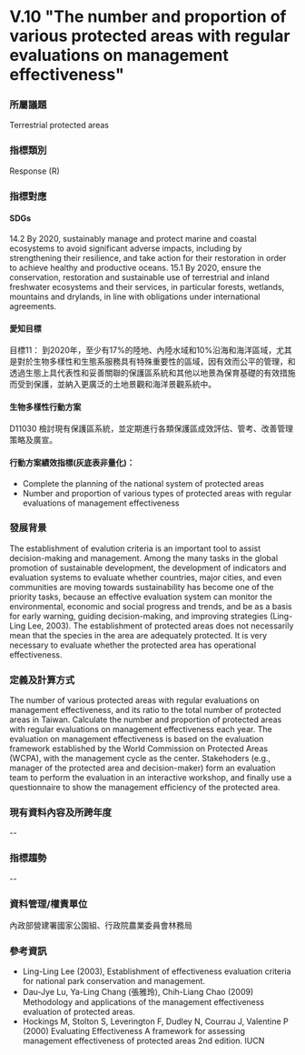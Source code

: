 # V.10 "The number and proportion of various protected areas with regular evaluations on management effectiveness"

<script type="text/javascript" src="http://cdn.mathjax.org/mathjax/latest/MathJax.js?config=TeX-AMS-MML_HTMLorMML"></script>

### 所屬議題
Terrestrial protected areas
### 指標類別
Response (R)
### 指標對應
#### SDGs
14.2 By 2020, sustainably manage and protect marine and coastal ecosystems to avoid significant adverse impacts, including by strengthening their resilience, and take action for their restoration in order to achieve healthy and productive oceans. 15.1 By 2020, ensure the conservation, restoration and sustainable use of terrestrial and inland freshwater ecosystems and their services, in particular forests, wetlands, mountains and drylands, in line with obligations under international agreements.
#### 愛知目標
目標11： 到2020年，至少有17%的陸地、內陸水域和10%沿海和海洋區域，尤其是對於生物多樣性和生態系服務具有特殊重要性的區域，因有效而公平的管理，和透過生態上具代表性和妥善關聯的保護區系統和其他以地景為保育基礎的有效措施而受到保護，並納入更廣泛的土地景觀和海洋景觀系統中。
#### 生物多樣性行動方案
D11030 檢討現有保護區系統，並定期進行各類保護區成效評估、管考、改善管理策略及廣宣。
#### 行動方案績效指標(灰底表非量化)：
* Complete the planning of the national system of protected areas
* Number and proportion of various types of protected areas with regular evaluations of management effectiveness
### 發展背景
The establishment of evalution criteria is an important tool to assist decision-making and management. Among the many tasks in the global promotion of sustainable development, the development of indicators and evaluation systems to evaluate whether countries, major cities, and even communities are moving towards sustainability has become one of the priority tasks, because an effective evaluation system can monitor the environmental, economic and social progress and trends, and be as a basis for early warning, guiding decision-making, and improving strategies (Ling-Ling Lee, 2003). The establishment of protected areas does not necessarily mean that the species in the area are adequately protected. It is very necessary to evaluate whether the protected area has operational effectiveness.
### 定義及計算方式
The number of various protected areas with regular evaluations on management effectiveness, and its ratio to the total number of protected areas in Taiwan. Calculate the number and proportion of protected areas with regular evaluations on management effectiveness each year. The evaluation on management effectiveness is based on the evaluation framework established by the World Commission on Protected Areas (WCPA), with the management cycle as the center. Stakehoders (e.g., manager of the protected area and decision-maker) form an evaluation team to perform the evaluation in an interactive workshop, and finally use a questionnaire to show the management efficiency of the protected area.
### 現有資料內容及所跨年度
--
### 指標趨勢
--
### 資料管理/權責單位
內政部營建署國家公園組、行政院農業委員會林務局
### 參考資訊
* Ling-Ling Lee (2003), Establishment of effectiveness evaluation criteria for national park conservation and management.
* Dau-Jye Lu, Ya-Ling Chang (張雅玲), Chih-Liang Chao (2009) Methodology and applications of the management effectiveness evaluation of protected areas.
* Hockings M, Stolton S, Leverington F, Dudley N, Courrau J, Valentine P (2000) Evaluating Effectiveness A framework for assessing management effectiveness of protected areas 2nd edition. IUCN
